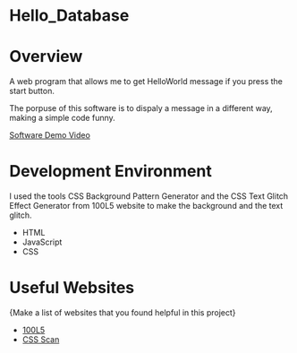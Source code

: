 # Hello_Database

# Overview

A web program that allows me to get HelloWorld message if you press the start button.

The porpuse of this software is to dispaly a message in a different way, making a simple code funny.

[Software Demo Video](http://youtube.link.goes.here)

# Development Environment

I used the tools CSS Background Pattern Generator and the CSS Text Glitch Effect Generator from 100L5 website to make the background and the text glitch.

- HTML
- JavaScript
- CSS

# Useful Websites

{Make a list of websites that you found helpful in this project}

- [100L5](https://10015.io/css-tools)
- [CSS Scan](https://getcssscan.com/css-buttons-examples)
